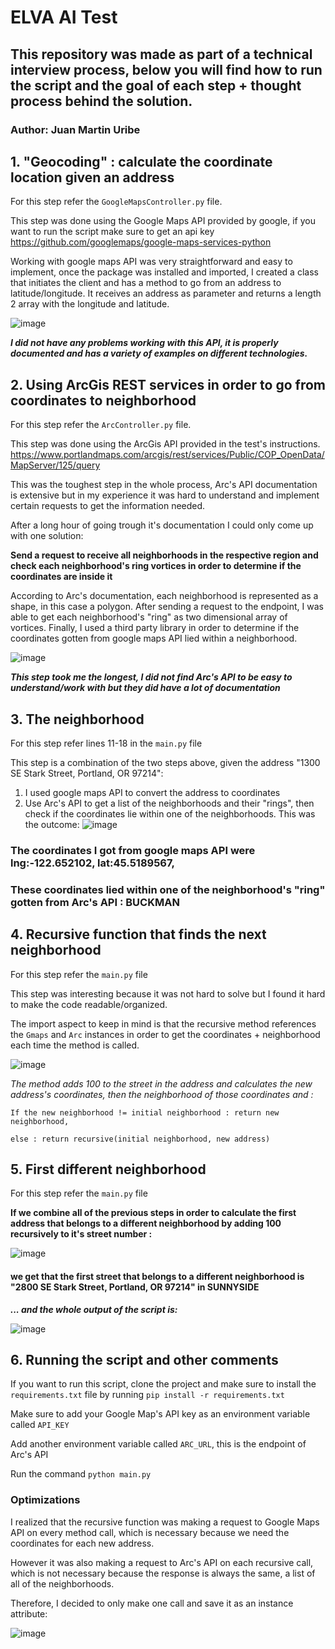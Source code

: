# ELVA AI Test
## This repository was made as part of a technical interview process, below you will find how to run the script and the goal of each step + thought process behind the solution.
### Author: Juan Martin Uribe

## 1. "Geocoding" : calculate the coordinate location given an address
For this step refer the `GoogleMapsController.py` file.

This step was done using the Google Maps API provided by google, if you want to run the script make sure to get an api key 
https://github.com/googlemaps/google-maps-services-python

Working with google maps API was very straightforward and easy to implement, once the package was installed and imported, I created a class that initiates the client and has a method to go from an address to latitude/longitude. It receives an address as parameter and returns a length 2 array with the longitude and latitude.

![image](https://github.com/JuanMartinUribe/ELVATest/assets/53051383/31ef49fa-9da0-404d-b916-35c45c597b7f)

**_I did not have any problems working with this API, it is properly documented and has a variety of examples on different technologies._**
## 2. Using ArcGis REST services in order to go from coordinates to neighborhood
For this step refer the `ArcController.py` file.

This step was done using the ArcGis API provided in the test's instructions. 
https://www.portlandmaps.com/arcgis/rest/services/Public/COP_OpenData/MapServer/125/query

This was the toughest step in the whole process, Arc's API documentation is extensive but in my experience it was hard to understand and implement certain requests to get the information needed.

After a long hour of going trough it's documentation I could only come up with one solution: 

**Send a request to receive all neighborhoods in the respective region and check each neighborhood's ring vortices in order to determine if the coordinates are inside it**

According to Arc's documentation, each neighborhood is represented as a shape, in this case a polygon. After sending a request to the endpoint, I was able to get each neighborhood's "ring" as two dimensional array of vortices. Finally, I used a third party library in order to determine if the coordinates gotten from google maps API lied within a neighborhood.

![image](https://github.com/JuanMartinUribe/ELVATest/assets/53051383/6d9565ef-856b-4ad7-91e1-640b63a9d84f)

**_This step took me the longest, I did not find Arc's API to be easy to understand/work with but they did have a lot of documentation_**

## 3. The neighborhood
For this step refer lines 11-18 in the `main.py` file

This step is a combination of the two steps above, given the address "1300 SE Stark Street, Portland, OR 97214":
1. I used google maps API to convert the address to coordinates
2. Use Arc's API to get a list of the neighborhoods and their "rings", then check if the coordinates lie within one of the neighborhoods.
This was the outcome:
![image](https://github.com/JuanMartinUribe/ELVATest/assets/53051383/793d83fa-34f4-4e69-888d-9a5c39ad2d96)
### The coordinates I got from google maps API were **lng:-122.652102, lat:45.5189567**,
### These coordinates lied within one of the neighborhood's "ring" gotten from Arc's API : **BUCKMAN**

## 4. Recursive function that finds the next neighborhood
For this step refer the `main.py` file

This step was interesting because it was not hard to solve but I found it hard to make the code readable/organized.

The import aspect to keep in mind is that the recursive method references the `Gmaps` and `Arc` instances in order to get the coordinates + neighborhood each time the method is called. 

![image](https://github.com/JuanMartinUribe/ELVATest/assets/53051383/68195b79-1188-4536-be45-9f49f63f24a8)

_The method adds 100 to the street in the address and calculates the new address's coordinates, then the neighborhood of those coordinates and :_

`If the new neighborhood != initial neighborhood : return new neighborhood,`

`else : return recursive(initial neighborhood, new address)`

## 5. First different neighborhood
For this step refer the `main.py` file

**If we combine all of the previous steps in order to calculate the first address that belongs to a different neighborhood by adding 100 recursively to it's street number :**

![image](https://github.com/JuanMartinUribe/ELVATest/assets/53051383/1a0ebf26-602b-4575-860d-9fd63e14cf0c)

#### we get that the first street that belongs to a different neighborhood is "2800 SE Stark Street, Portland, OR 97214" in SUNNYSIDE

**_... and the whole output of the script is:_**

![image](https://github.com/JuanMartinUribe/ELVATest/assets/53051383/7025dc00-7055-430a-a12c-3719609606b6)

## 6. Running the script and other comments
If you want to run this script, clone the project and make sure to install the `requirements.txt` file by running `pip install -r requirements.txt` 

Make sure to add your Google Map's API key as an environment variable called `API_KEY`

Add another environment variable called `ARC_URL`, this is the endpoint of Arc's API

Run the command `python main.py`
### Optimizations
I realized that the recursive function was making a request to Google Maps API on every method call, which is necessary because we need the coordinates for each new address.

However it was also making a request to Arc's API on each recursive call, which is not necessary because the response is always the same, a list of all of the neighborhoods.

Therefore, I decided to only make one call and save it as an instance attribute:

![image](https://github.com/JuanMartinUribe/ELVATest/assets/53051383/10b15579-e6a6-447b-b27b-92619eb72175)

